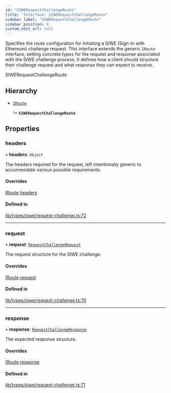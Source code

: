 ```yaml
---
id: "SIWERequestChallengeRoute"
title: "Interface: SIWERequestChallengeRoute"
sidebar_label: "SIWERequestChallengeRoute"
sidebar_position: 0
custom_edit_url: null
---
```


Specifies the route configuration for initiating a SIWE (Sign-In with Ethereum) challenge request.
This interface extends the generic `IRoute` interface, setting concrete types for the request
and response associated with the SIWE challenge process. It defines how a client should structure
their challenge request and what response they can expect to receive.

 SIWERequestChallengeRoute

## Hierarchy

- [`IRoute`](IRoute.md)

  ↳ **`SIWERequestChallengeRoute`**

## Properties

### headers

• **headers**: `Object`

The headers required for the request, left intentionally
                                           generic to accommodate various possible requirements.

#### Overrides

[IRoute](IRoute.md).[headers](IRoute.md#headers)

#### Defined in

[lib/types/siwe/request-challenge.ts:72](https://github.com/JustaName-id/JustaName-sdk/blob/0b5bd45/packages/@justaname.id/sdk/src/lib/types/siwe/request-challenge.ts#L72)

___

### request

• **request**: [`RequestChallengeRequest`](RequestChallengeRequest.md)

The request structure for the SIWE challenge.

#### Overrides

[IRoute](IRoute.md).[request](IRoute.md#request)

#### Defined in

[lib/types/siwe/request-challenge.ts:70](https://github.com/JustaName-id/JustaName-sdk/blob/0b5bd45/packages/@justaname.id/sdk/src/lib/types/siwe/request-challenge.ts#L70)

___

### response

• **response**: [`RequestChallengeResponse`](RequestChallengeResponse.md)

The expected response structure.

#### Overrides

[IRoute](IRoute.md).[response](IRoute.md#response)

#### Defined in

[lib/types/siwe/request-challenge.ts:71](https://github.com/JustaName-id/JustaName-sdk/blob/0b5bd45/packages/@justaname.id/sdk/src/lib/types/siwe/request-challenge.ts#L71)
